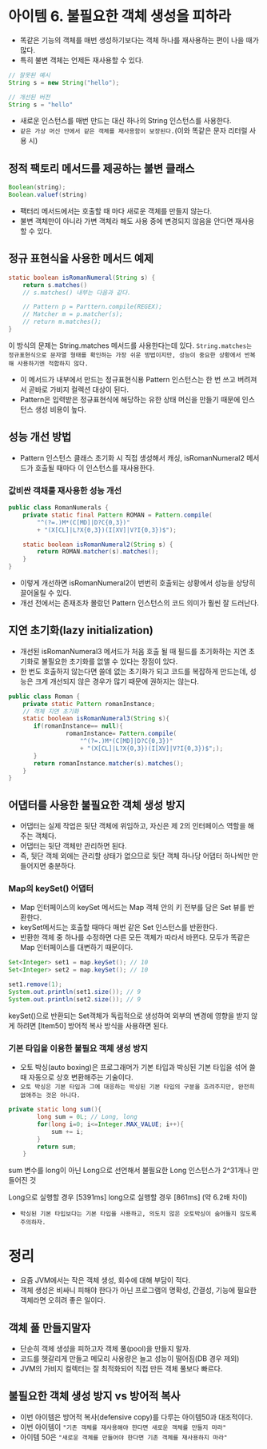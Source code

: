 # 아이템 6. 불필요한 객체 생성을 피하라

* 똑같은 기능의 객체를 매번 생성하기보다는 객체 하나를 재사용하는 편이 나을 때가 많다.
* 특히 불변 객체는 언제든 재사용할 수 있다.

```java
// 잘못된 예시
String s = new String("hello");

// 개선된 버전
String s = "hello"
```

* 새로운 인스턴스를 매번 만드는 대신 하나의 String 인스턴스를 사용한다.
* ``같은 가상 머신 안에서 같은 객체를 재사용함이 보장된다.``(이와 똑같은 문자 리터럴 사용 시)

## 정적 팩토리 메서드를 제공하는 불변 클래스

```java
Boolean(string);
Boolean.valuef(string)
```

* 팩터리 메서드에서는 호출할 때 마다 새로운 객체를 만들지 않는다.
* 불변 객체만이 아니라 가변 객체라 해도 사용 중에 변경되지 않음을 안다면 재사용할 수 있다.

## 정규 표현식을 사용한 메서드 예제

```java
static boolean isRomanNumeral(String s) {
    return s.matches()
    // s.matches() 내부는 다음과 같다.

    // Pattern p = Parttern.compile(REGEX);
    // Matcher m = p.matcher(s);
    // return m.matches();
}
```

이 방식의 문제는 String.matches 메서드를 사용한다는데 있다. ``String.matches는 정규표현식으로 문자열 형태를 확인하는 가장 쉬운 방법이지만, 성능이 중요한 상황에서 반복해 사용하기엔 적합하지 않다.``

* 이 메서드가 내부에서 만드는 정규표현식용 Pattern 인스턴스는 한 번 쓰고 버려져서 곧바로 가비지 컬렉션 대상이 된다.
* Pattern은 입력받은 정규표현식에 해당하는 유한 상태 머신을 만들기 때문에 인스턴스 생성 비용이 높다.

## 성능 개선 방법
* Pattern 인스턴스 클래스 초기화 시 직접 생성해서 캐싱, isRomanNumeral2 메서드가 호출될 때마다 이 인스턴스를 재사용한다.

###  값비싼 객채룰 재사용한 성능 개선

```java
public class RomanNumerals {
    private static final Pattern ROMAN = Pattern.compile(
        "^(?=.)M*(C[MD]|D?C{0,3})"
		+ "(X[CL]|L?X{0,3})(I[XV]|V?I{0,3})$");

    static boolean isRomanNumeral2(String s) {
        return ROMAN.matcher(s).matches();
    }
}
```

* 이렇게 개선하면 isRomanNumeral2이 번번히 호출되는 상황에서 성능을 상당히 끌어올릴 수 있다.
* 개선 전에서는 존재조차 몰랐던 Pattern 인스턴스의 코드 의미가 훨씬 잘 드러난다.

## 지연 초기화(lazy initialization)

* 개선된 isRomanNumeral3 메서드가 처음 호출 될 때 필드를 초기화하는 지연 초기화로 불필요한 초기화를 없앨 수 있다는 장점이 있다.
* 한 번도 호출하지 않는다면 쓸데 없는 초기화가 되고 코드를 복잡하게 만드는데, 성능은 크게 개선되지 않은 경우가 많기 때문에 권하지는 않는다.

```java
public class Roman {
	private static Pattern romanInstance;
	// 객체 지연 초기화
	static boolean isRomanNumeral3(String s){
	   if(romanInstance== null){
				romanInstance= Pattern.compile(
                    "^(?=.)M*(C[MD]|D?C{0,3})"
                    + "(X[CL]|L?X{0,3})(I[XV]|V?I{0,3})$";);
	   }
	   return romanInstance.matcher(s).matches();
	}
}
```

## 어댑터를 사용한 불필요한 객체 생성 방지

* 어댑터는 실제 작업은 뒷단 객체에 위임하고, 자신은 제 2의 인터페이스 역할을 해주는 객체다.
* 어댑터는 뒷단 객체만 관리하면 된다.
* 즉, 뒷단 객체 외에는 관리할 상태가 없으므로 뒷단 객체 하나당 어댑터 하나씩만 만들어지면 충분하다.

### Map의 keySet() 어댑터
* Map 인터페이스의 keySet 메서드는 Map 객체 안의 키 전부를 담은 Set 뷰를 반환한다.
* keySet메서드는 호출할 때마다 매번 같은 Set 인스턴스를 반환한다.
* 반환한 객체 중 하나를 수정하면 다른 모든 객체가 따라서 바뀐다. 모두가 똑같은 Map 인터페이스를 대변하기 때문이다.
 
 ```java
Set<Integer> set1 = map.keySet(); // 10
Set<Integer> set2 = map.keySet(); // 10

set1.remove(1);
System.out.println(set1.size()); // 9
System.out.println(set2.size()); // 9
 ```

keySet()으로 반환되는 Set객체가 독립적으로 생성하여 외부의 변경에 영향을 받지 않게 하려면 [Item50] 방어적 복사 방식을 사용하면 된다.

### 기본 타입을 이용한 불필요 객체 생성 방지
* 오토 박싱(auto boxing)은 프로그래머가 기본 타입과 박싱된 기본 타입을 섞어 쓸 때 자동으로 상호 변환해주는 기술이다.
* ``오토 박싱은 기본 타입과 그에 대응하는 박싱된 기본 타입의 구분을 흐려주지만, 완전히 없애주는 것은 아니다.``

```java
private static long sum(){
		long sum = 0L; // Long, long
		for(long i=0; i<=Integer.MAX_VALUE; i++){
			sum += i;
		}
		return sum;
	}
```
sum 변수를 long이 아닌 Long으로 선언해서 불필요한 Long 인스턴스가 2^31개나 만들어진 것

Long으로 실행할 경우 [5391ms] long으로 실행할 경우 [861ms]  (약 6.2배 차이)

* ``박싱된 기본 타입보다는 기본 타입을 사용하고, 의도치 않은 오토박싱이 숨어들지 않도록 주의하자.``

# 정리
* 요즘 JVM에서는 작은 객체 생성, 회수에 대해 부담이 적다.
* 객체 생성은 비싸니 피해야 한다가 아닌 프로그램의 명확성, 간결성, 기능에 필요한 객체라면 오히려 좋은 일이다.

## 객체 풀 만들지말자
* 단순히 객체 생성을 피하고자 객체 풀(pool)을 만들지 말자.
* 코드를 헷갈리게 만들고 메모리 사용량은 늘고 성능이 떨어짐(DB 경우 제외)
* JVM의 가비지 컬렉터는 잘 최적화되어 직접 만든 객체 풀보다 빠르다.

## 불필요한 객체 생성 방지 vs 방어적 복사
* 이번 아이템은 방어적 복사(defensive copy)를 다루는 아이템50과 대조적이다.
* 이번 아이템이 ``"기존 객체를 재사용해야 한다면 새로운 객체를 만들지 마라"``
* 아이템 50은 ``"새로운 객체를 만들어야 한다면 기존 객체를 재사용하지 마라"``
